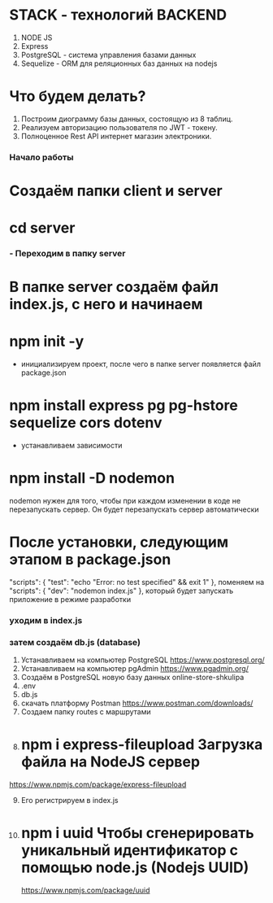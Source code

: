 # STACK - технологий BACKEND

1. NODE JS
2. Express
3. PostgreSQL - система управления базами данных
4. Sequelize - ORM для реляционных баз данных на nodejs

# Что будем делать?

1. Построим диограмму базы данных, состоящую из 8 таблиц.
2. Реализуем авторизацию пользователя по JWT - токену.
3. Полноценное Rest API интернет магазин электроники.

### Начало работы

# Создаём папки client и server

# cd server

### - Переходим в папку server

# В папке server создаём файл index.js, с него и начинаем

# npm init -y

- инициализируем проект, после чего в папке server появляется файл package.json

# npm install express pg pg-hstore sequelize cors dotenv

- устанавливаем зависимости

# npm install -D nodemon

nodemon нужен для того, чтобы при каждом изменении в коде не перезапускать сервер. Он будет перезапускать сервер автоматически

# После установки, следующим этапом в package.json

"scripts": {
"test": "echo \"Error: no test specified\" && exit 1"
},
поменяем на
"scripts": {
"dev": "nodemon index.js"
},
который будет запускать приложение в режиме разработки

### уходим в index.js

### затем создаём db.js (database)

1. Устанавливаем на компьютер PostgreSQL https://www.postgresql.org/
2. Устанавливаем на компьютер pgAdmin https://www.pgadmin.org/
3. Создаём в PostgreSQL новую базу данных online-store-shkulipa
4. .env
5. db.js
6. скачать платформу Postman https://www.postman.com/downloads/
7. Создаем папку routes с маршрутами
8. # npm i express-fileupload Загрузка файла на NodeJS сервер

https://www.npmjs.com/package/express-fileupload

9. Его регистрируем в index.js
10. # npm i uuid Чтобы сгенерировать уникальный идентификатор с помощью node.js (Nodejs UUID)
    https://www.npmjs.com/package/uuid
